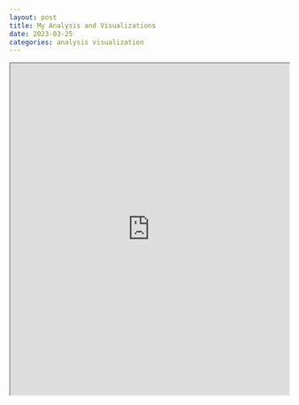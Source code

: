 ```yaml
---
layout: post
title: My Analysis and Visualizations
date: 2023-03-25
categories: analysis visualization
---
```

<iframe src="https://raw.githack.com/emilieoe/emilieoe.github.io/main/my_choropleth_map.html" width="100%" height="600px"></iframe>
